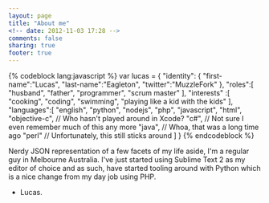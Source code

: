 ```yaml
---
layout: page
title: "About me"
<!-- date: 2012-11-03 17:28 -->
comments: false
sharing: true
footer: true
---
```

{% codeblock lang:javascript  %}
var lucas = {
	"identity": {
		"first-name":"Lucas",
		"last-name":"Eagleton",
		"twitter":"MuzzleFork"
	},
	"roles":[
		"husband",
		"father",
		"programmer",
		"scrum master"
	],
	"interests" :[
		"cooking",
		"coding",
		"swimming",
		"playing like a kid with the kids"
	],
	"languages":[
		"english",
		"python",
		"nodejs",
		"php",
		"javascript",
		"html",
		"objective-c", // Who hasn't played around in Xcode?
		"c#", // Not sure I even remember much of this any more
		"java", // Whoa, that was a long time ago
		"perl" // Unfortunately, this still sticks around
	]
}
{% endcodeblock %}

Nerdy JSON representation of a few facets of my life aside, I'm a regular guy in Melbourne Australia. I've just started using Sublime Text 2 as my editor of choice and as such, have started tooling around with Python which is a nice change from my day job using PHP.

- Lucas.
